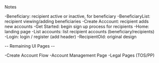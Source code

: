 Notes

-Beneficiary: recipient active or inactive, for beneficiary
-BeneficiaryList: recipient viewing/adding beneficiaries
-Create Acccount: recipient adds new accounts
-Get Started: begin sign up process for recipients
-Home: landing page
-List accounts: list recipient accounts (beneficiary/recipients)
-Login: login / register (add header)
-RecipientOld: original design

-- Remaining UI Pages --

-Create Account Flow
-Account Management Page
-Legal Pages (TOS/PP)
